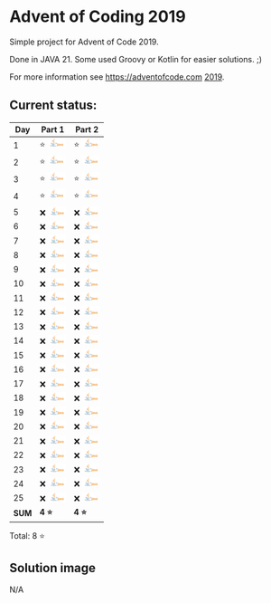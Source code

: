 # Advent of Coding 2019

Simple project for Advent of Code 2019.

Done in JAVA 21. Some used Groovy or Kotlin for easier solutions. ;)

For more information see https://adventofcode.com [2019](https://adventofcode.com/2019).

## Current status:

| Day     | Part 1                     | Part 2                     |
|---------|----------------------------|----------------------------|
| 1       | ⭐ ![JAVA](../img/java.png) | ⭐ ![JAVA](../img/java.png) |
| 2       | ⭐ ![JAVA](../img/java.png) | ⭐ ![JAVA](../img/java.png) |
| 3       | ⭐ ![JAVA](../img/java.png) | ⭐ ![JAVA](../img/java.png) |
| 4       | ⭐ ![JAVA](../img/java.png) | ⭐ ![JAVA](../img/java.png) |
| 5       | ❌ ![JAVA](../img/java.png) | ❌ ![JAVA](../img/java.png) |
| 6       | ❌ ![JAVA](../img/java.png) | ❌ ![JAVA](../img/java.png) |
| 7       | ❌ ![JAVA](../img/java.png) | ❌ ![JAVA](../img/java.png) |
| 8       | ❌ ![JAVA](../img/java.png) | ❌ ![JAVA](../img/java.png) |
| 9       | ❌ ![JAVA](../img/java.png) | ❌ ![JAVA](../img/java.png) |
| 10      | ❌ ![JAVA](../img/java.png) | ❌ ![JAVA](../img/java.png) |
| 11      | ❌ ![JAVA](../img/java.png) | ❌ ![JAVA](../img/java.png) |
| 12      | ❌ ![JAVA](../img/java.png) | ❌ ![JAVA](../img/java.png) |
| 13      | ❌ ![JAVA](../img/java.png) | ❌ ![JAVA](../img/java.png) |
| 14      | ❌ ![JAVA](../img/java.png) | ❌ ![JAVA](../img/java.png) |
| 15      | ❌ ![JAVA](../img/java.png) | ❌ ![JAVA](../img/java.png) |
| 16      | ❌ ![JAVA](../img/java.png) | ❌ ![JAVA](../img/java.png) |
| 17      | ❌ ![JAVA](../img/java.png) | ❌ ![JAVA](../img/java.png) |
| 18      | ❌ ![JAVA](../img/java.png) | ❌ ![JAVA](../img/java.png) |
| 19      | ❌ ![JAVA](../img/java.png) | ❌ ![JAVA](../img/java.png) |
| 20      | ❌ ![JAVA](../img/java.png) | ❌ ![JAVA](../img/java.png) |
| 21      | ❌ ![JAVA](../img/java.png) | ❌ ![JAVA](../img/java.png) |
| 22      | ❌ ![JAVA](../img/java.png) | ❌ ![JAVA](../img/java.png) |
| 23      | ❌ ![JAVA](../img/java.png) | ❌ ![JAVA](../img/java.png) |
| 24      | ❌ ![JAVA](../img/java.png) | ❌ ![JAVA](../img/java.png) |
| 25      | ❌ ![JAVA](../img/java.png) | ❌ ![JAVA](../img/java.png) |
| **SUM** | **4 ⭐**                    | **4 ⭐**                    |

Total: 8 ⭐

## Solution image
N/A
